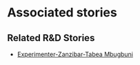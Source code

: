 # Associated stories

<!-- !!DO NOT REMOVE!! start autogenerated hyperlinks -->
## Related R&D Stories
- [Experimenter-Zanzibar-Tabea Mbugbuni](/RnD-Archive/stories/?doc=Experimenters_TZA)
<!-- !!DO NOT REMOVE!! end autogenerated hyperlinks -->